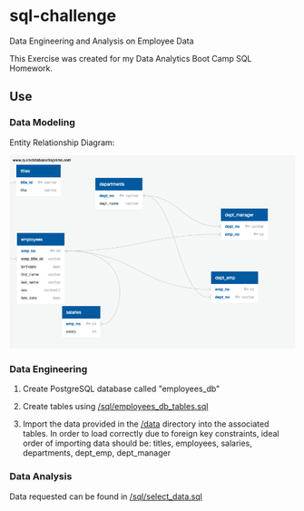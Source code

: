 # sql-challenge
Data Engineering and Analysis on Employee Data

This Exercise was created for my Data Analytics Boot Camp SQL Homework.

## Use

### Data Modeling

Entity Relationship Diagram:

![Entity Relationship Diagram](images/employees_db_erd.png)

### Data Engineering

1. Create PostgreSQL database called "employees_db"

2. Create tables using [/sql/employees_db_tables.sql](/sql/employees_db_tables.sql)

3. Import the data provided in the [/data](/data) directory into the associated tables. In order to load correctly due to foreign key constraints, ideal order of importing data should be: titles, employees, salaries, departments, dept_emp, dept_manager

### Data Analysis

Data requested can be found in [/sql/select_data.sql](/sql/select_data.sql)
